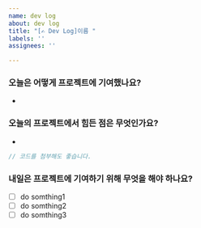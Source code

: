 ```yaml
---
name: dev log
about: dev log
title: "[✍️ Dev Log]이름 "
labels: ''
assignees: ''

---
```


### 오늘은 어떻게 프로젝트에 기여했나요?
- 

### 오늘의 프로젝트에서 힘든 점은 무엇인가요?
- 
```javascript
// 코드를 첨부해도 좋습니다.
```

### 내일은 프로젝트에 기여하기 위해 무엇을 해야 하나요?
* [ ] do somthing1
* [ ] do somthing2
* [ ] do somthing3
